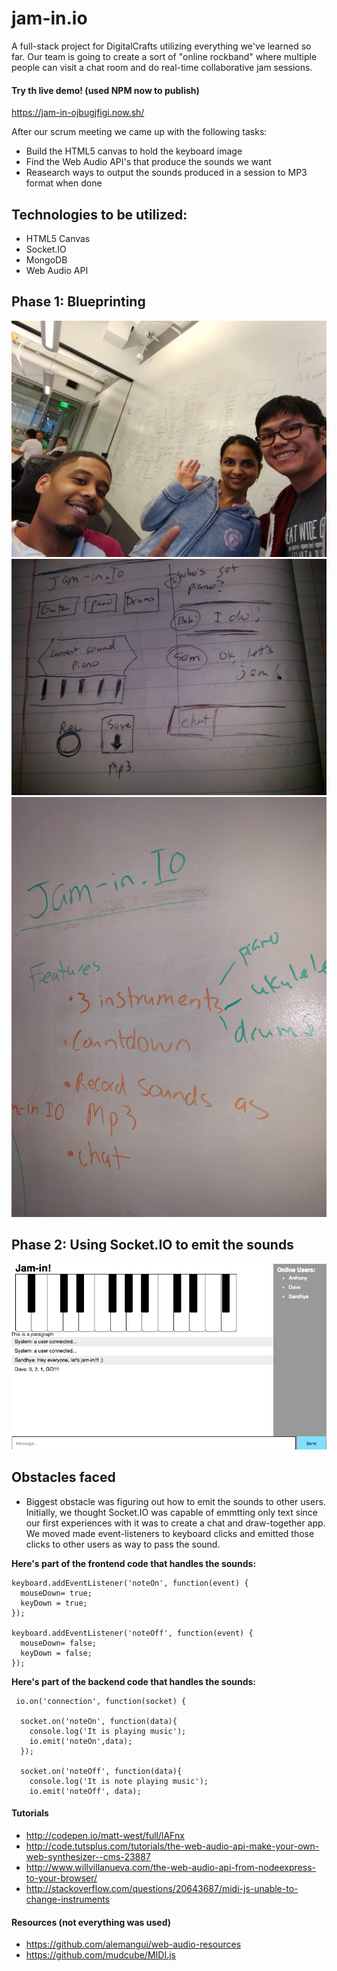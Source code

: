 # jam-in.io
A full-stack project for DigitalCrafts utilizing everything we've learned so far. Our team is going to create a sort of "online rockband" where multiple people can visit a chat room and do real-time collaborative jam sessions.

#### Try th live demo! (used NPM now to publish)
<https://jam-in-ojbugjfigi.now.sh/>

After our scrum meeting we came up with the following tasks:
* Build the HTML5 canvas to hold the keyboard image
* Find the Web Audio API's that produce the sounds we want
* Reasearch ways to output the sounds produced in a session to MP3 format when done

## Technologies to be utilized:
* HTML5 Canvas
* Socket.IO
* MongoDB
* Web Audio API


## Phase 1: Blueprinting
![screenshot](team.jpg)
![screenshot](mockup.jpg)
![screenshot](scrum1.jpg)

## Phase 2: Using Socket.IO to emit the sounds
![screenshot](mvp2.png)

## Obstacles faced
* Biggest obstacle was figuring out how to emit the sounds to other users. Initially, we thought Socket.IO was capable of emmtting only text since our first experiences with it was to create a chat and draw-together app. We moved made event-listeners to keyboard clicks and emitted those clicks to other users as  way to pass the sound.

**Here's part of the frontend code that handles the sounds:**
```
keyboard.addEventListener('noteOn', function(event) {
  mouseDown= true;
  keyDown = true;
});

keyboard.addEventListener('noteOff', function(event) {
  mouseDown= false;
  keyDown = false;
});
```

**Here's part of the backend code that handles the sounds:**
```
 io.on('connection', function(socket) {

  socket.on('noteOn', function(data){
    console.log('It is playing music');
    io.emit('noteOn',data);
  });

  socket.on('noteOff', function(data){
    console.log('It is note playing music');
    io.emit('noteOff', data);
```



#### Tutorials
* http://codepen.io/matt-west/full/lAFnx
* http://code.tutsplus.com/tutorials/the-web-audio-api-make-your-own-web-synthesizer--cms-23887
* http://www.willvillanueva.com/the-web-audio-api-from-nodeexpress-to-your-browser/
* http://stackoverflow.com/questions/20643687/midi-js-unable-to-change-instruments

#### Resources (not everything was used)
* https://github.com/alemangui/web-audio-resources
* https://github.com/mudcube/MIDI.js
